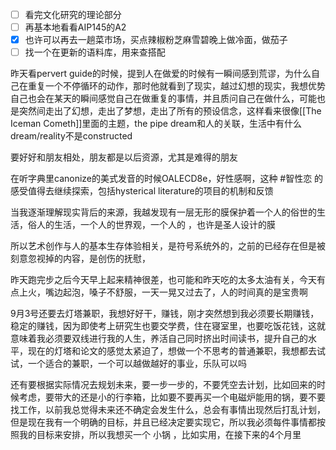 - [ ] 看完文化研究的理论部分
- [ ] 再基本地看看AIP145的A2
- [x] 也许可以再去一趟菜市场，买点辣椒粉芝麻雪碧晚上做冷面，做茄子
- [ ] 找一个在更新的语料库，用来查搭配

昨天看pervert guide的时候，提到人在做爱的时候有一瞬间感到荒谬，为什么自己在重复一个不停循环的动作，那时他就看到了现实，越过幻想的现实，我想优势自己也会在某天的瞬间感觉自己在做重复的事情，并且质问自己在做什么，可能也是突然间走出了幻想，走出了梦想，走出了所有的预设信念，这样看来很像[[The Iceman Cometh]]里面的主题，the pipe dream和人的关联，生活中有什么dream/reality不是constructed

要好好和朋友相处，朋友都是以后资源，尤其是难得的朋友

在听字典里canonize的美式发音的时候OALECD8e，好性感啊，这种 #智性恋 的感受值得去继续探索，包括hysterical literature的项目的机制和反馈

当我逐渐理解现实背后的来源，我越发现有一层无形的膜保护着一个人的俗世的生活，俗人的生活，一个人的世界观，一个人的 ，也许是圣人设计的膜

所以艺术创作与人的基本生存体验相关，是符号系统外的，之前的已经存在但是被刻意忽视掉的内容，是创伤的抚慰，

昨天跑完步之后今天早上起来精神很差，也可能和昨天吃的太多太油有关，今天有点上火，嘴边起泡，嗓子不舒服，一天一晃又过去了，人的时间真的是宝贵啊

9月3号还要去灯塔兼职，我想好好干，赚钱，刚才突然想到我必须要长期赚钱，稳定的赚钱，因为即使考上研究生也要交学费，住在寝室里，也要吃饭花钱，这就意味着我必须要双线进行我的人生，养活自己同时挤出时间读书，提升自己的水平，现在的灯塔和论文的感觉太紧迫了，想做一个不思考的普通兼职，我想都去试试，一个适合的兼职，一个可以越做越好的事业，乐队可以吗

还有要根据实际情况去规划未来，要一步一步的，不要凭空去计划，比如回来的时候考虑，要带大的还是小的行李箱，比如要不要再买一个电磁炉能用的锅，要不要找工作，以前我总觉得未来还不确定会发生什么，总会有事情出现然后打乱计划，但是现在我有一个明确的目标，并且已经决定要实现它，所以我必须每件事情都按照我的目标来安排，所以我想买一个 小锅 ，比如实用，在接下来的4个月里